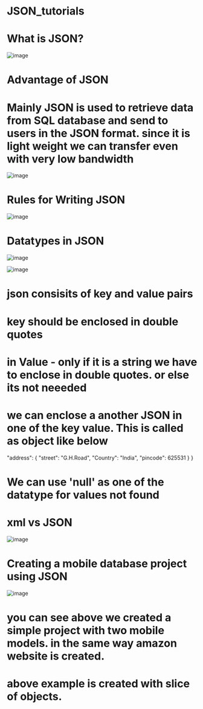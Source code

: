 # JSON_tutorials


# What is JSON?


![image](https://user-images.githubusercontent.com/80065996/151749594-66c85771-df1e-4e6d-886b-47b9e63c2ff6.png)


# Advantage of JSON
# Mainly JSON  is used to retrieve data from SQL database and send to users in the JSON format. since it is light weight we can transfer even with very low bandwidth


![image](https://user-images.githubusercontent.com/80065996/151749731-a79fd4b3-f658-49c5-bcbf-7dfbd814a80e.png)


# Rules for Writing JSON


![image](https://user-images.githubusercontent.com/80065996/151749813-da6e49fb-223c-49a6-82fc-31fa3afdd823.png)


# Datatypes in JSON


![image](https://user-images.githubusercontent.com/80065996/151750040-26d76d09-1a11-48a9-a4fc-344ecd8f678e.png)


![image](https://user-images.githubusercontent.com/80065996/151750836-f66318ef-58c9-402e-955e-41c081db3066.png)


# json consisits of key and value pairs
# key should be enclosed in double quotes
# in Value - only if it is a string we have to enclose in double quotes. or else its not neeeded
# we can enclose a another JSON in one of the key value. This is called as object like below

 "address": {
        "street": "G.H.Road",
        "Country": "India",
        "pincode": 625531
    }
}
# We can use 'null' as one of the datatype for values not found


# xml vs JSON


![image](https://user-images.githubusercontent.com/80065996/151752040-c30637f7-d589-4d89-8a4d-8ced02d3f101.png)


# Creating a mobile database project using JSON


![image](https://user-images.githubusercontent.com/80065996/151753541-843dd7a0-ebfd-4e9d-b5c8-88d4faac114d.png)


# you can see above we created a simple project with two mobile models. in the same way amazon website is created.


# above example is created with slice of objects.
